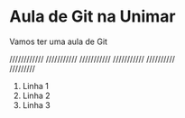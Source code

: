 # Aula de Git na Unimar

Vamos ter uma aula de Git 

////////////                                  ///////////
            ///////////           ///////////            //////////    
                        /////////                                   

1. Linha 1
1. Linha 2
1. Linha 3